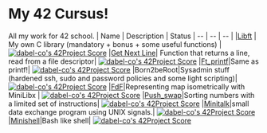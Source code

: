 # My 42 Cursus!

All my work for 42 school. 
|  Name | Description  | Status 
| -- | -- | -- |
|[Libft](https://github.com/dabel-co/Libft) | My own C library (mandatory + bonus + some useful functions) | [![dabel-co's 42Project Score](https://badge42.herokuapp.com/api/project/dabel-co/Libft)](https://github.com/JaeSeoKim/badge42)
|[Get Next Line](https://github.com/dabel-co/get_next_line)| Function that returns a line, read from a file descriptor| [![dabel-co's 42Project Score](https://badge42.herokuapp.com/api/project/dabel-co/get_next_line)](https://github.com/JaeSeoKim/badge42)
|[Ft_printf](https://github.com/dabel-co/ft_printf)|Same as printf!| [![dabel-co's 42Project Score](https://badge42.herokuapp.com/api/project/dabel-co/ft_printf)](https://github.com/JaeSeoKim/badge42)
|Born2beRoot|Sysadmin stuff (hardened ssh, sudo and password policies and some light scripting)| [![dabel-co's 42Project Score](https://badge42.herokuapp.com/api/project/dabel-co/Born2beroot)](https://github.com/JaeSeoKim/badge42)
|[FdF](https://github.com/dabel-co/FdF)|Representing map isometrically with MiniLibx | [![dabel-co's 42Project Score](https://badge42.herokuapp.com/api/project/dabel-co/FdF)](https://github.com/JaeSeoKim/badge42)
|[Push_swap](https://github.com/dabel-co/push_swap)|Sorting numbers with a limited set of instructions| [![dabel-co's 42Project Score](https://badge42.herokuapp.com/api/project/dabel-co/push_swap)](https://github.com/JaeSeoKim/badge42)
|[Minitalk](https://github.com/dabel-co/minitalk)|small data exchange program using UNIX signals.| [![dabel-co's 42Project Score](https://badge42.herokuapp.com/api/project/dabel-co/minitalk)](https://github.com/JaeSeoKim/badge42)
|[Minishell](https://github.com/dabel-co/minishell)|Bash like shell| [![dabel-co's 42Project Score](https://badge42.herokuapp.com/api/project/dabel-co/minishell)](https://github.com/JaeSeoKim/badge42)
